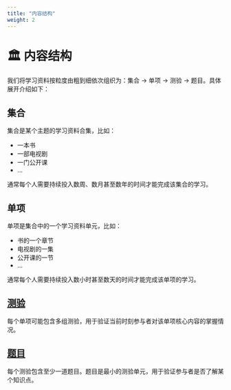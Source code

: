 ```yaml
---
title: "内容结构"
weight: 2
---
```


# 🏛️ 内容结构

我们将学习资料按粒度由粗到细依次组织为：集合 → 单项 → 测验 → 题目。具体展开介绍如下：

## 集合

集合是某个主题的学习资料合集，比如：

* 一本书
* 一部电视剧
* 一门公开课
* ...

通常每个人需要持续投入数周、数月甚至数年的时间才能完成该集合的学习。

## 单项

单项是集合中的一个学习资料单元，比如：

* 书的一个章节
* 电视剧的一集
* 公开课的一节
* ...

通常每个人需要持续投入数小时甚至数天的时间才能完成该单项的学习。

## [测验](/nerds-docs/docs/content-hierarchy/quiz/)

每个单项可能包含多组测验，用于验证当前时刻参与者对该单项核心内容的掌握情况。

## [题目](/nerds-docs/docs/content-hierarchy/questions/)

每个测验包含至少一道题目。题目是最小的测验单元，用于验证参与者是否了解某个知识点。

